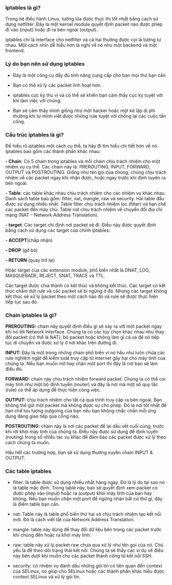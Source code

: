 ### Iptables là gì?

Trong hệ điều hành Linux, tường lửa được thực thi tốt nhất bằng cách sử dụng netfilter. Đây là một kernel module quyết định packet nào được phép đi vào (input) hoặc đi ra bên ngoài (output).

iptables chỉ là interface cho netfilter và cả hai thường được coi là tương tự nhau. Một cách nhìn dễ hiểu hơn là nghĩ về nó như một backend và một frontend.

### Lý do bạn nên sử dụng iptables

- Đây là một công cụ đầy đủ tính năng cung cấp cho bạn mọi thứ bạn cần

- Bạn có thể xử lý các packet linh hoạt hơn.

- iptables cực kỳ thú vị và có thể sẽ khiến bạn cảm thấy cực kỳ tuyệt vời khi làm việc với chúng.

- Bạn sẽ cảm thấy mình giống như một hacker hoặc một kẻ lập dị phi thường khi tự mình viết được những rule tuyệt vời chống lại các cuộc tấn công.

### Cấu trúc iptables là gì?

Để hiểu rõ iptables một cách cụ thể, ta hãy đi tìm hiểu chi tiết hơn về nó. Iptables bao gồm các thành phần khác nhau:

**- Chain**: Có 5 chain trong iptables và mỗi chain chịu trách nhiệm cho một nhiệm vụ cụ thể. Các chain này là: PREROUTING, INPUT, FORWARD, OUTPUT và POSTROUTING. Giống như tên gọi của chúng, chúng chịu trách nhiệm về các packet ngay khi nhận được, hoặc ngay trước khi định tuyến ra bên ngoài.

**- Table**: các table khác nhau chịu trách nhiệm cho các nhiệm vụ khác nhau. Danh sách table bao gồm:  filter, nat, mangle, raw và security. Hai table đầu được sử dụng nhiều nhất. Table filter chịu trách nhiệm lọc (filter) và hạn chế các packet đến máy chủ. Table nat chịu trách nhiệm về chuyển đổi địa chỉ mạng (NAT – Network Address Translation).

**- target**: Các target chỉ định nơi packet sẽ đi. Điều này được quyết định bằng cách sử dụng các target của chính iptables:

**- ACCEPT**(chấp nhận)
 
 **- DROP** (gỡ bỏ)
 
**- RETURN** (quay trở lại)

Hoặc target của các extension module, phổ biến nhất là DNAT, LOG, MASQUERADE, REJECT, SNAT, TRACE và TTL.

Các target được chia thành có kết thúc và không kết thúc. Các target có kết thúc chấm dứt rule và các packet sẽ bị ngừng ở đó. Nhưng các target không kết thúc sẽ xử lý packet theo một cách nào đó và rule sẽ  được thực hiện tiếp tục sau đó.

### Chain iptables là gì?

**PREROUTING:** chain này quyết định điều gì sẽ xảy ra với một packet ngay khi nó tới Network Interface. Chúng ta có các tùy chọn khác nhau như thay đổi packet (có thể là NAT), bỏ packet hoặc không làm gì cả và để nó tiếp tục di chuyển và được xử lý ở nơi khác trên đường đi.

**INPUT:** Đây là một trong những chain phổ biến vì nó hầu như luôn chứa các rule nghiêm ngặt để kiểm soát truy cập từ internet gây hại cho máy tính của chúng ta. Nếu bạn muốn mở hay chặn một port thì đây là nơi bạn sẽ làm điều đó.

**FORWARD:** chain này chịu trách nhiệm forward packet. Chúng ta có thể coi máy tính như một bộ định tuyến (router) và đây là nơi mà một số quy tắc (rule) có thể áp dụng để thực hiện công việc.

**OUTPUT:** chịu trách nhiệm cho tất cả quá trình truy cập ra bên ngoài. Bạn không thể gửi một packet mà không được sự cho phép. Đó là nơi tốt nhất để hạn chế lưu lượng outgoing của bạn nếu bạn không chắc chắn mỗi ứng dụng đang giao tiếp qua cổng nào.

**POSTROUTING:** chain này là nơi các packet để lại dấu vết cuối cùng, trước khi rời khỏi máy tính của chúng ta. Điều này được sử dụng để định tuyến (routing) trong số nhiều tác vụ khác để đảm bảo các packet được xử lý theo cách chúng ta muốn.

Hầu hết các trường hợp, bạn sẽ sử dụng thường xuyên chain INPUT & OUTPUT.

### Các table iptables

- filter: là table được sử dụng nhiều nhất hàng ngày. Đó là lý do tại sao nó là table mặc định. Trong table này, bạn sẽ quyết định xem packet có được phép vào (input) hoặc ra (output) khỏi máy tính của bạn hay không. Nếu bạn muốn chặn một port để ngừng nhận bất cứ thứ gì, đây là điểm table bạn cần.

- nat: Table này là table phổ biến thứ hai và chịu trách nhiệm tạo kết nối mới. Đó là cách viết tắt của Network Address Translation.

- mangle: table này dùng để thay đổi dữ liệu bên trong các packet trước khi chúng đến hoặc ra khỏi máy tính.

- raw: table này xử lý packet raw chưa qua xử lý như tên gọi của nó. Chủ yếu là để theo dõi trạng thái kết nối. Chúng ta sẽ thấy các ví dụ về điều này bên dưới khi muốn cho các packet thành công từ kết nối SSH.

- security: có nhiệm vụ đánh dấu những gói tin có liên quan đến context của SELinux, nó giúp cho SELinux hoặc các thành phần khác hiểu được context SELinux và xử lý gói tin.
